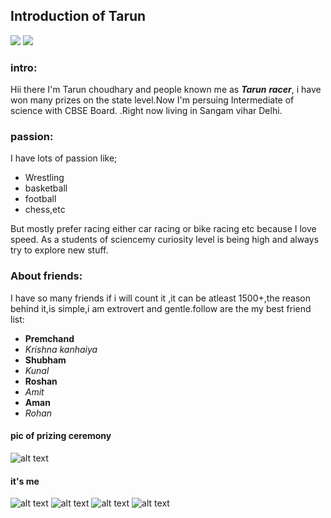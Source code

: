 ## Introduction of Tarun
![](https://img.shields.io/badge/Follower-1.5k+-blue?style=social&logo=twitter)
![](https://img.shields.io/badge/Follower-1.9k+-yellow?style=social&logo=facebook)


<!-- ![](https://img.shields.io/badge/Subscribers-19k+-yellow?style=social&logo=youtube) -->



### intro:

Hii there I'm Tarun choudhary  and people known me as **_Tarun_** **_racer_**,
i have won many prizes on the state level.Now I'm persuing Intermediate of science with CBSE Board.
.Right now living in Sangam vihar Delhi.


### passion:
I have lots of passion like; 
* Wrestling
* basketball 
* football
* chess,etc

But mostly prefer racing either car racing or bike racing etc
 because I love speed.
As a students of sciencemy curiosity level is being high and always try to explore new stuff.

<!-- ### My pic with my friends:

<!-- [comment]: ![alt text](https://tarun-choudhary.github.io/intro/IMG_20191211_175429.jpg ) -->


### About friends:
I have so many friends if i will count it ,it can be atleast 1500+,the reason behind it,is simple,i am
extrovert and gentle.follow are the my best friend list:
* **Premchand**
* _Krishna kanhaiya_
* **Shubham**
* _Kunal_
* **Roshan**
* _Amit_
* **Aman**
* _Rohan_

#### pic of prizing ceremony

<!-- ![alt text](https://tarun-choudhary.github.io/intro/IMG-20190928-WA0014.jpg ) -->
<!-- ![alt text](https://tarun-choudhary.github.io/intro/tarun.jpg ) -->



![alt text](https://tarun-choudhary.github.io/intro/tarun1.jpg )


#### it's me
![alt text](https://tarun-choudhary.github.io/intro/tarun2.jpg )
![alt text](https://tarun-choudhary.github.io/intro/IMG_20201202_123619_698.jpg)
![alt text](https://tarun-choudhary.github.io/intro/IMG_20201202_123625_156.jpg)
![alt text](https://tarun-choudhary.github.io/intro/IMG_20201202_123622_764.jpg )




<!-- #### picture of few but best friends
![alt text](https://tarun-choudhary.github.io/intro/IMG-20190928-WA0020.jpg )

![alt text](https://tarun-choudhary.github.io/intro/IMG-20190928-WA0021.jpg )

![alt text](https://tarun-choudhary.github.io/intro/IMG-20190928-WA0022.jpg )



##### you can see the raushan's yogashan 😂😂😂😂
![alt raushan yoga ](https://tarun-choudhary.github.io/intro/IMG-20190928-WA0025.jpg "raushan yogashan")-->
